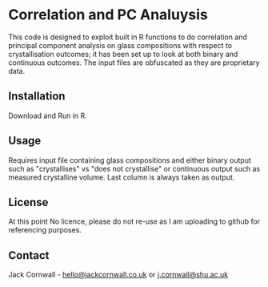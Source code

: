 # Correlation and PC Analuysis

This code is designed to exploit built in R functions to do correlation and principal component analysis on glass compositions with respect to crystallisation outcomes; it has been set up to look at both binary and continuous outcomes.
The input files are obfuscated as they are proprietary data.

## Installation

Download and Run in R.

## Usage

Requires input file containing glass compositions and either binary output such as "crystallises" vs "does not crystallise" or continuous output such as measured crystalline volume. Last column is always taken as output.

## License

At this point No licence, please do not re-use as I am uploading to github for referencing purposes.

## Contact

Jack Cornwall - hello@jackcornwall.co.uk or j.cornwall@shu.ac.uk